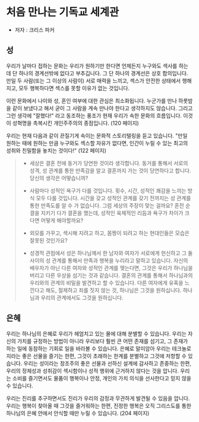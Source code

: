 # 처음 만나는 기독교 세계관

* 저자 : 크리스 파커



## 성

우리가 날마다 접하는 문화는 우리가 원하기만 한다면 언제든지 누구와도 섹사를 하는 데 단 하나의 경계선밖에 없다고 부추깁니다. 그 단 하나의 경계선은 상호 합의입니다. 만일 두 사람(또는 그 이상의 사람이) 서로 매력을 느끼고, 섹스가 안전한 상태에서 행해지고, 모두 행복하다면 섹스를 못할 이유가 없는 것입니다.

이런 문화에서 나이와 성, 혼인 여부에 대한 관심은 최소화됩니다. 누군가를 만나 하룻밤을 같이 보냈다고 해서 굳이 그 사람을 계속 만나야 한다고 생각하지도 않습니다. 그리고 그런 생각에 "잘했다!" 라고 동조하는 풍조가 현재 우리가 속한 문화의 흐름입니다. 이것이 성혁명을 촉복시킨 개인주주의의 종점입니다. (120 페이지) 

우리는 현재 다음과 같이 끈질기게 속이는 문화적 스토리텔링을 듣고 있습니다. "만일 원하는 때에 원하는 만큼 누구와도 섹스할 자유가 없다면, 인간이 누릴 수 있는 최고의 성취와 친밀함을 놓치는 것이다!" (122 페이지)

> * 세상은 결혼 전에 동거가 당연한 것이라 생각합니다. 동거를 통해서 서로의 성격, 성 관계를 통한 만족감을 알고 결혼까지 가는 것이 당연하다고 합니다. 당신의 생각은 어떻습니까? 
> * 사람마다 성적인 욕구가 다를 것입니다. 횟수, 시간, 성적인 쾌감을 느끼는 방식 모두 다를 것입니다. 시간을 갖고 성적인 관계를 갖기 전까지는 성 관계를 통한 만족도를 알 수 가 없습니다. 그럼 세상의 주장이 맞는 걸까요? 혼전 순결을 지키기 다가 결혼을 했는데, 성적인 육체적인 리듬과 욕구가 차이가 크다면 어떻게 해야할까요?
> * 외모를 가꾸고, 섹시해 지려고 하고, 몸짱이 되려고 하는 현대인들은 모습은 잘못된 것인가요?
>
> * 성경적 관점에서 성은 하나님께서 한 남자와 여자가 서로에게 헌신하고 그 둘 사이의 성 관계를 통해서 만족과 행복을 누리라고 말하고 있습니다. 자신의 배우자가 아닌 다른 여자와 성적인 관계를 맺는다면, 그것은 우리가 하나님을 버리고 다른 우상을 섬기는 것과 같습니다. 결혼의 관계를 통해서 하나님과의 우리와의 관계의 비밀을 발견하고 할 수 있습니다. 다른 여자에게 유혹을 느낀다고 해도, 절제하고 죄를 짓지 않는 것, 하나님은 그것을 원하십니다. 하나님과 우리의 관계에서도 그것을 원하십니다. 



## 은혜

우리는 하나님의 은혜로 우리가 헤엄치고 있는 물에 대해 분별할 수 있습니다. 우리는 자신의 가치를 규정하는 방법이 아니라 우리보다 훨씬 큰 어떤 존재를 섬기고, 그 존재가 하는 일에 동참하는 기회로 일을 바라볼 수 있습니다. 은혜로 말미암아 우리는 테크놀로지라는 좋은 선물을 즐기는 한편, 그것이 초래하는 한계를 분별하고 그것에 저항할 수 있습니다. 우리는 성이라는 창조주의 좋은 선물과 선하신 설계에 감사하고 존중하는 한편, 우리의 정체성과 성취감이 섹시함이나 성적 행위에 근거하지 않다는 것을 압니다. 우리는 소비를 즐기면서도 물품이 행복이나 안정, 개인의 가치 의식을 선사한다고 믿지 않을 수 있습니다. 

우리는 진리를 추구하면서도 진리가 우리의 감정과 무관하게 발견될 수 있음을 압니다. 우리는 행복이 찾아올 때 그것을 즐거워하는 한편, 진정한 행복은 오직 그리스도를 통한 하나님의 은혜 안에서 안식할 때만 누릴 수 있습니다. (204 페이지)